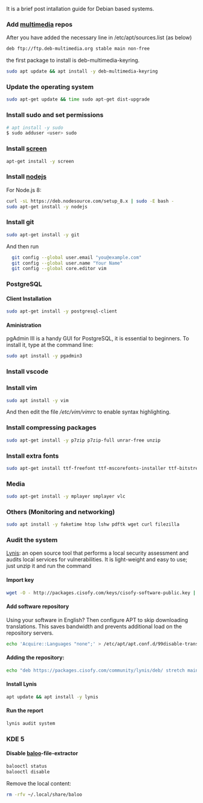 It is a brief post intallation guide for Debian based systems.

### Add [multimedia][deb-multimedia] repos ###
After you have added the necessary line in /etc/apt/sources.list (as below) 
```bash
deb ftp://ftp.deb-multimedia.org stable main non-free
```
the first package to install is deb-multimedia-keyring.
```bash
sudo apt update && apt install -y deb-multimedia-keyring
```

### Update the operating system ###
```bash
sudo apt-get update && time sudo apt-get dist-upgrade
```

### Install sudo and set permissions ###

```bash
# apt install -y sudo
$ sudo adduser <user> sudo
```

### Install [screen][screen] ###
```bash
apt-get install -y screen
```

### Install [nodejs][nodejs] ###
For Node.js 8:
```bash
curl -sL https://deb.nodesource.com/setup_8.x | sudo -E bash -
sudo apt-get install -y nodejs
```

### Install git ###
```bash
sudo apt-get install -y git
```

And then run
```bash
  git config --global user.email "you@example.com"
  git config --global user.name "Your Name"
  git config --global core.editor vim
```

### PostgreSQL ###

#### Client Installation ####
```bash
sudo apt-get install -y postgresql-client
```

#### Aministration ####
pgAdmin III is a handy GUI for PostgreSQL, it is essential to beginners. To install it, type at the command line:
```bash
sudo apt install -y pgadmin3
```

### Install vscode ###

### Install vim ###
```bash
sudo apt install -y vim
```
And then edit the file */etc/vim/vimrc* to enable syntax highlighting.

### Install compressing packages ###
```bash
sudo apt-get install -y p7zip p7zip-full unrar-free unzip
```

### Install extra fonts ###
```bash
sudo apt-get install ttf-freefont ttf-mscorefonts-installer ttf-bitstream-vera ttf-dejavu ttf-liberation
```

### Media ###
```bash
sudo apt-get install -y mplayer smplayer vlc
```

### Others (Monitoring and networking) ###
```bash
sudo apt install -y faketime htop lshw pdftk wget curl filezilla
```

### Audit the system ###
[Lynis][Lynis]: an open source tool that performs a local security assessment and audits local services for vulnerabilities. It is light-weight and easy to use; just unzip it and run the command

#### Import key ####
```bash
wget -O - http://packages.cisofy.com/keys/cisofy-software-public.key | apt-key add -
```

#### Add software repository ####
Using your software in English? Then configure APT to skip downloading translations. This saves bandwidth and prevents additional load on the repository servers.

```bash
echo 'Acquire::Languages "none";' > /etc/apt/apt.conf.d/99disable-translations
```

#### Adding the repository: ####
```bash
echo "deb https://packages.cisofy.com/community/lynis/deb/ stretch main" > /etc/apt/sources.list.d/cisofy-lynis.list
```

#### Install Lynis ####
```bash
apt update && apt install -y lynis
```

#### Run the report ####
```bash
lynis audit system
```

### KDE 5 ###

#### Disable [baloo][baloo]-file-extractor  ####

```bash
balooctl status
balooctl disable
```

Remove the local content:
```bash
rm -rfv ~/.local/share/baloo
```

[deb-multimedia]: http://www.deb-multimedia.org/
[screen]: https://www.gnu.org/software/screen/manual/screen.html
[nodejs]: https://nodejs.org/en/download/package-manager/#debian-and-ubuntu-based-linux-distributions
[Lynis]: https://cisofy.com/lynis/
[baloo]: https://community.kde.org/Baloo/Configuration

